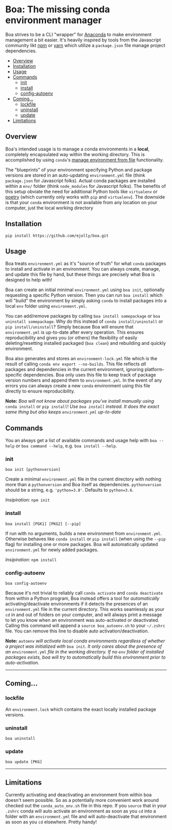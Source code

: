 # Boa: The missing conda environment manager

Boa strives to be a CLI "wrapper" for [Anaconda](https://anaconda.org/) to make environment management a bit easier. It's heavily inspired by tools from the Javascript community likt [npm](https://www.npmjs.com/) or [yarn](https://yarnpkg.com/) which utilize a `package.json` file manage project dependencies. 

- [Overview](#overview)
- [Installation](#installation)
- [Usage](#usage)
- [Commands](#commands)
  - [init](#init)
  - [install](#install)
  - [config-autoenv](#config-autoenv)
- [Coming...](#coming)
  - [lockfile](#lockfile)
  - [uninstall](#uninstall)
  - [update](#update)
- [Limitations](#limitations)

## Overview

Boa's intended usage is to manage a conda environments in a **local**, completely encapsulated way within the working directory. This is accomplished by using `conda`'s [manage environment from file](https://docs.conda.io/projects/conda/en/latest/user-guide/tasks/manage-environments.html#creating-an-environment-from-an-environment-yml-file) functionality.


The "blueprints" of your environment specifying Python and package versions are stored in an auto-updating `environment.yml` file (think `package.json` for Javascript folks). Actual conda packages are installed within a `env/` folder (think `node_modules` for Javascript folks). The benefits of this setup obviate the need for additional Python tools like `virtualenv` or [poetry](https://python-poetry.org/) (which currently only works with `pip` and `virtualenv`). The downside is that your `conda` environment is not available from any location on your computer, just the local working directory

## Installation

`pip install https://github.com/ejolly/boa.git`


## Usage

Boa treats `environment.yml` as it's "source of truth" for what `conda` packages to install and activate in an environment. You can always create, manage, and update this file by hand, but these things are precisely what Boa is designed to help with! 

Boa can create an initial minimal `environment.yml` using `boa init`, optionally requesting a specific Python version. Then you can run `boa install` which will "build" the environment by simply asking `conda` to install packages into a local `env` folder using `environment.yml`. 

You can add/remove packages by calling `boa install somepackage` or `boa uninstall somepackage`. Why do this instead of `conda install/uninstall` or `pip install/uninstall`? Simply because Boa will ensure that `environment.yml` is up-to-date after every operation. This ensures reproducibility and gives you (or others) the flexibility of easily deleting/resetting installed packaged (`boa clean`) and rebuilding and quickly environment. 

Boa also generates and stores an `environment-lock.yml` file which is the result of calling `conda env export --no-builds`. This file reflects *all* packages and dependencies in the current environment, ignoring platform-specific dependencies. Boa only uses this file to keep track of package version numbers and append them to `environment.yml`. In the event of any errors you can always create a new `conda` environment using this file directly to ensure reproducibility.

**Note:** *Boa will not know about packages you've install manually using* `conda install` or `pip install`! *Use `boa install` instead. It does the exact same thing but also keeps `environment.yml` up-to-date*

## Commands

You an always get a list of available commands and usage help with `boa --help` or `boa command --help`, e.g. `boa install --help`.


### init

`boa init [pythonversion]`  

Create a minimal `environment.yml` file in the current directory with nothing more than a `pythonversion` and Boa itself as dependencies. `pythonversion` should be a string, e.g. `'python=3.8'`. Defaults to `python=3.6`.  

*Insipiration:* `npm init`

### install

`boa install [PGK1] [PKG2] [--pip]`

If run with no arguments, builds a new environment from `environment.yml`. Otherwise behaves like `conda install` or `pip install` (when using the `--pip` flag) for installing one or more packages. Boa will automatically updated `environment.yml` for newly added packages. 

*Insipiration:* `npm install`

### config-autoenv

`boa config-autoenv`

Because it's not trivial to reliably call `conda activate` and `conda deactivate` from within a Python program, Boa instead offers a tool for *automatically* activating/deactivate environments if it detects the presences of an `environment.yml` file in the current directory. This works seamlessly as your `cd` in and out of folders on your computer, and will always print a message to let you know when an environment was auto-activated or deactivated. Calling this command will append a `source boa_autoenv.sh` to your `~/.zshrc` file. You can remove this line to disable auto activation/deactivation.

**Note:** `autoenv` *will activate local conda environments regardless of whether a project was initialized with* `boa init`. *It only cares about the presence of an* `environment.yml` *file in the working directory. If no `env` folder of installed packages exists, boa will try to automatically build this environment prior to auto-activation.*

---

## Coming...

### lockfile

An `environment.lock` which contains the exact locally installed package versions.

### uninstall

`boa uninstall`

### update

`boa update [PKG]`

---

## Limitations
Currently activating and deactivating an environment from within boa doesn't seem possible. So as a potentially more convenient work around checked out the `conda_auto_env.sh` file in this repo. If you `source` that in your `.zshrc` conda will auto activate an environment as soon as you `cd` into a folder with an `environment.yml` file and will auto-deactivate that environment as soon as you `cd` elsewhere. Pretty handy!
